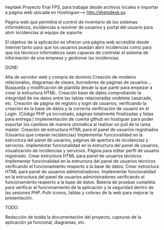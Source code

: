 hepldek
Proyecto final FPS, para trabajar desde archivos locales e importar a página web ubicada en Hostinguer--> http://jjhelpdesk.es

Página web que permitirá el control de inventario de los sistemas informáticos, incidencias a resolver de usuarios y portal del usuario para abrir incidencias al equipo de soporte.

El objetivo de la aplicación es ofrecer una página web accesible desde internet tanto para que los usuarios puedan abrir incidencias como para que los técnicos informáticos sean capaces de controlar el sistema de información de una empresa y gestionar las incidencias.

DONE:

Alta de servidor web y compra de dominio
Creación de modelos relacionales, diagramas de clases, borradores de páginas de usuarios...
Búsqueda y modificación de plantilla desde la que partir para empezar a crear la estructura HTML.
Creación base de datos comprobando la integridad de los datos entre las tablas relacionadas ondelete casacade, etc.
Creación de página de registro y login de usuarios, verificando la creación en la base de datos y la correcta verificación de usuario en el Login. (Código PHP ya incrustado, páginas totalmente finalizadas y listas para entrega.)
Implementación de cuenta github en hostiguer para poder exportar los cambios de manera utomática al realizar un pull de la rama master.
Creación de estructura HTML para el panel de usuarios registrados (Usuarios que crearán incidencias)
Implementar funcionalidad en la estructura del panel de usuarios, páginas de apertura de incidencias y servicios.
Implementar funcionalidad en la estructura del panel de usuarios, visualización de incidencias y servicios.
Página para editar perfil de usuario registrado.
Crear estructura HTML para panel de usuarios técnicos.
Implementar funcionalidad en la estructura del panel de usuarios técnicos verificando el funcionamiento respecto a la base de datos.
Crear estructura HTML para panel de usuarios administradores.
Implementar funcionalidad en la estructura del panel de usuarios administradores verificando el funcionamiento respecto a la base de datos.
Batería de pruebas completa para verificar el funcionamiento de la aplicación y la seguridad dentro de las sesiones PHP.
Pulir iconos, tablas y colores de la web para mejorar la presentación.


TODO:

Redacción de todda la documentación del proyecto, capturas de la aplicación ya funcional, diagramas, etc.
